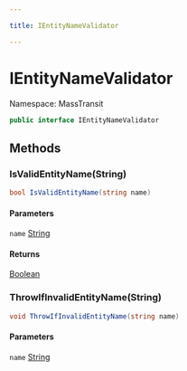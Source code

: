 ```yaml
---

title: IEntityNameValidator

---
```


# IEntityNameValidator

Namespace: MassTransit

```csharp
public interface IEntityNameValidator
```

## Methods

### **IsValidEntityName(String)**

```csharp
bool IsValidEntityName(string name)
```

#### Parameters

`name` [String](https://learn.microsoft.com/en-us/dotnet/api/system.string)<br/>

#### Returns

[Boolean](https://learn.microsoft.com/en-us/dotnet/api/system.boolean)<br/>

### **ThrowIfInvalidEntityName(String)**

```csharp
void ThrowIfInvalidEntityName(string name)
```

#### Parameters

`name` [String](https://learn.microsoft.com/en-us/dotnet/api/system.string)<br/>
